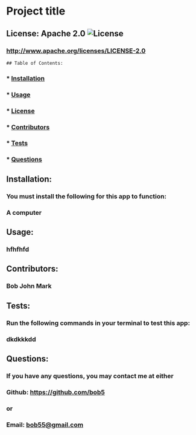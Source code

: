 
  # Project title

  ## License: Apache 2.0  ![License](https://img.shields.io/badge/License-Apache%202.0-blue.svg)
  ### http://www.apache.org/licenses/LICENSE-2.0
    ## Table of Contents:
  ###  * [Installation](#installation)
  ###  * [Usage](#usage)
  ###  * [License](#license)
  ###  * [Contributors](#contributors)
  ###  * [Tests](#tests)
  ###  * [Questions](#questions)

  ## Installation:
  ### You must install the following for this app to function:
  ### A computer

  ## Usage:
  ### hfhfhfd

  ## Contributors:
  ### Bob John Mark

  ## Tests:
  ### Run the following commands in your terminal to test this app:
  ### dkdkkkdd

  ## Questions:
  ### If you have any questions, you may contact me at either
  ### Github: https://github.com/bob5
  ### or
  ### Email: bob55@gmail.com


